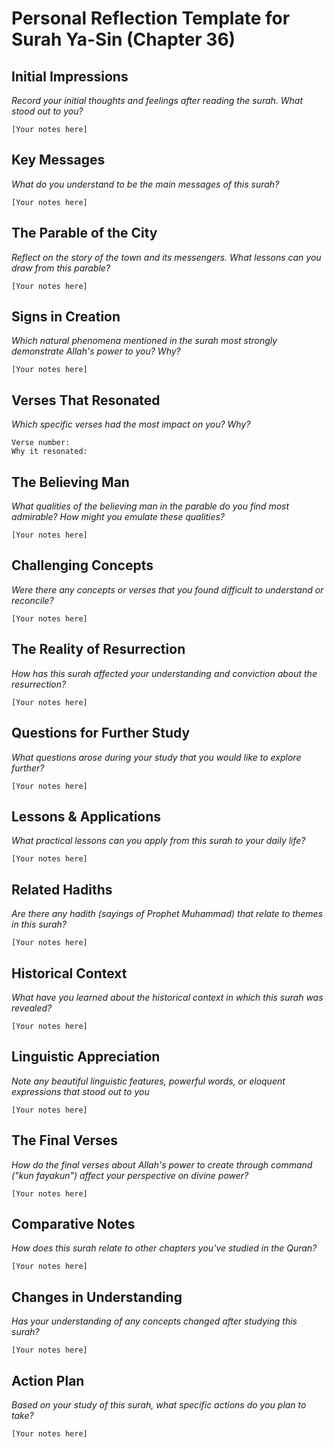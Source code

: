 # Personal Reflection Template for Surah Ya-Sin (Chapter 36)

## Initial Impressions
*Record your initial thoughts and feelings after reading the surah. What stood out to you?*

```
[Your notes here]
```

## Key Messages
*What do you understand to be the main messages of this surah?*

```
[Your notes here]
```

## The Parable of the City
*Reflect on the story of the town and its messengers. What lessons can you draw from this parable?*

```
[Your notes here]
```

## Signs in Creation
*Which natural phenomena mentioned in the surah most strongly demonstrate Allah's power to you? Why?*

```
[Your notes here]
```

## Verses That Resonated
*Which specific verses had the most impact on you? Why?*

```
Verse number:
Why it resonated:
```

## The Believing Man
*What qualities of the believing man in the parable do you find most admirable? How might you emulate these qualities?*

```
[Your notes here]
```

## Challenging Concepts
*Were there any concepts or verses that you found difficult to understand or reconcile?*

```
[Your notes here]
```

## The Reality of Resurrection
*How has this surah affected your understanding and conviction about the resurrection?*

```
[Your notes here]
```

## Questions for Further Study
*What questions arose during your study that you would like to explore further?*

```
[Your notes here]
```

## Lessons & Applications
*What practical lessons can you apply from this surah to your daily life?*

```
[Your notes here]
```

## Related Hadiths
*Are there any hadith (sayings of Prophet Muhammad) that relate to themes in this surah?*

```
[Your notes here]
```

## Historical Context
*What have you learned about the historical context in which this surah was revealed?*

```
[Your notes here]
```

## Linguistic Appreciation
*Note any beautiful linguistic features, powerful words, or eloquent expressions that stood out to you*

```
[Your notes here]
```

## The Final Verses
*How do the final verses about Allah's power to create through command ("kun fayakun") affect your perspective on divine power?*

```
[Your notes here]
```

## Comparative Notes
*How does this surah relate to other chapters you've studied in the Quran?*

```
[Your notes here]
```

## Changes in Understanding
*Has your understanding of any concepts changed after studying this surah?*

```
[Your notes here]
```

## Action Plan
*Based on your study of this surah, what specific actions do you plan to take?*

```
[Your notes here]
```